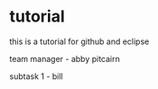 # tutorial
this is a tutorial for github and eclipse

team manager - abby pitcairn

subtask 1 - bill

